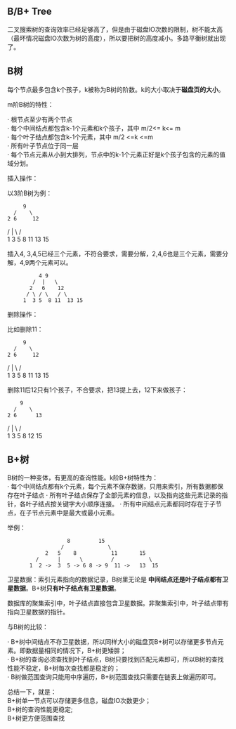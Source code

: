 ## B/B+ Tree

二叉搜索树的查询效率已经足够高了，但是由于磁盘IO次数的限制，树不能太高（最坏情况磁盘IO次数为树的高度），所以要把树的高度减小。多路平衡树就出现了。

## B树

每个节点最多包含k个孩子，k被称为B树的阶数。k的大小取决于**磁盘页的大小**。

m阶B树的特性：

· 根节点至少有两个节点\
· 每个中间结点都包含k-1个元素和k个孩子，其中  m/2<= k<= m\
· 每个叶子结点都包含k-1个元素，其中 m/2 <=k <=m\
· 所有叶子节点位于同一层\
· 每个节点元素从小到大排列，节点中的k-1个元素正好是k个孩子包含的元素的值域分划。

插入操作：

以3阶B树为例：

         9
      /    \
    2 6     12
   / |  \   /  \
 1  3 5  8 11  13 15
 
 插入4,  3,4,5已经三个元素，不符合要求，需要分解，2,4,6也是三个元素，需要分解，4,9两个元素可以。
 
              4 9
            /  |   \
           2   6    12
          / \ / \   / \
         1  3 5  8 11  13 15
 
 删除操作：
 
 比如删除11：
 
         9
      /    \
    2 6     12
   / |  \   /  \
 1  3 5  8 11  13 15
 
 删除11后12只有1个孩子，不合要求，把13提上去，12下来做孩子：
 
        9
      /    \
    2 6      13
   / |  \   /  \
 1  3 5  8 12  15
 
 ## B+树
 
 B树的一种变体，有更高的查询性能。k阶B+树特性为：\
 · 每个中间结点都有k个元素，每个元素不保存数据，只用来索引，所有数据都保存在叶子结点
 · 所有叶子结点保存了全部元素的信息，以及指向这些元素记录的指针，各叶子结点按关键字大小顺序连接。
 · 所有中间结点元素都同时存在于子节点，在子节点元素中是最大或最小元素。
 
 举例：
 
                       8         15
                     /              \
                2   5    8           11       15
             /      |      \         /           \
           1  2 ->  3  5 -> 6 8 -> 9  11 ->   13  15    
           
  卫星数据：索引元素指向的数据记录，B树里无论是 **中间结点还是叶子结点都有卫星数据**。B+树**只有叶子结点有卫星数据**。
  
  数据库的聚集索引中，叶子结点直接包含卫星数据。非聚集索引中，叶子结点带有指向卫星数据的指针。
  
  与B树的比较：
  
  · B+树中间结点不存卫星数据，所以同样大小的磁盘页B+树可以存储更多节点元素。即数据量相同的情况下，B+树更矮胖；\
  · B+树的查询必须查找到叶子结点，B树只要找到匹配元素即可，所以B树的查找性能不稳定，B+树每次查找都是稳定的；\
  · B树做范围查询只能用中序遍历，B+树范围查找只需要在链表上做遍历即可。
  
  总结一下，就是：\
  B+树单一节点可以存储更多信息，磁盘IO次数更少；\
  B+树的查询性能更稳定;\
  B+树更方便范围查找
  
  
  
